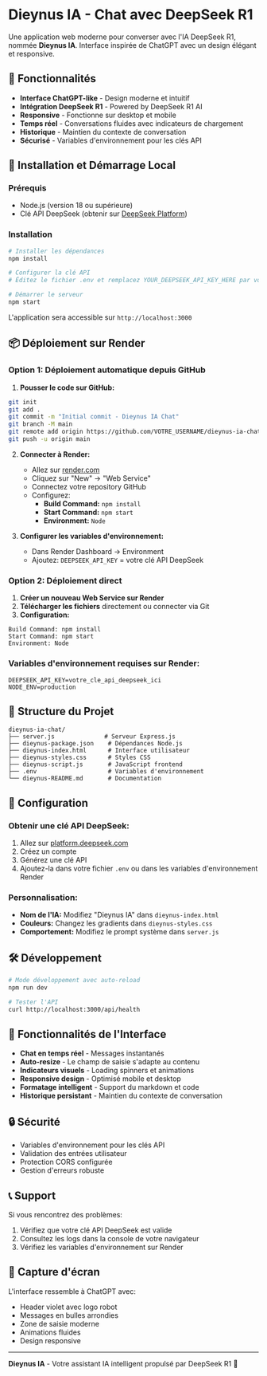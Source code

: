 # Dieynus IA - Chat avec DeepSeek R1

Une application web moderne pour converser avec l'IA DeepSeek R1, nommée **Dieynus IA**. Interface inspirée de ChatGPT avec un design élégant et responsive.

## 🌟 Fonctionnalités

- **Interface ChatGPT-like** - Design moderne et intuitif
- **Intégration DeepSeek R1** - Powered by DeepSeek R1 AI
- **Responsive** - Fonctionne sur desktop et mobile
- **Temps réel** - Conversations fluides avec indicateurs de chargement
- **Historique** - Maintien du contexte de conversation
- **Sécurisé** - Variables d'environnement pour les clés API

## 🚀 Installation et Démarrage Local

### Prérequis
- Node.js (version 18 ou supérieure)
- Clé API DeepSeek (obtenir sur [DeepSeek Platform](https://platform.deepseek.com))

### Installation
```bash
# Installer les dépendances
npm install

# Configurer la clé API
# Éditez le fichier .env et remplacez YOUR_DEEPSEEK_API_KEY_HERE par votre vraie clé API

# Démarrer le serveur
npm start
```

L'application sera accessible sur `http://localhost:3000`

## 📦 Déploiement sur Render

### Option 1: Déploiement automatique depuis GitHub

1. **Pousser le code sur GitHub:**
```bash
git init
git add .
git commit -m "Initial commit - Dieynus IA Chat"
git branch -M main
git remote add origin https://github.com/VOTRE_USERNAME/dieynus-ia-chat.git
git push -u origin main
```

2. **Connecter à Render:**
   - Allez sur [render.com](https://render.com)
   - Cliquez sur "New" → "Web Service"
   - Connectez votre repository GitHub
   - Configurez:
     - **Build Command:** `npm install`
     - **Start Command:** `npm start`
     - **Environment:** `Node`

3. **Configurer les variables d'environnement:**
   - Dans Render Dashboard → Environment
   - Ajoutez: `DEEPSEEK_API_KEY` = votre clé API DeepSeek

### Option 2: Déploiement direct

1. **Créer un nouveau Web Service sur Render**
2. **Télécharger les fichiers** directement ou connecter via Git
3. **Configuration:**
```
Build Command: npm install
Start Command: npm start
Environment: Node
```

### Variables d'environnement requises sur Render:
```
DEEPSEEK_API_KEY=votre_cle_api_deepseek_ici
NODE_ENV=production
```

## 📁 Structure du Projet

```
dieynus-ia-chat/
├── server.js              # Serveur Express.js
├── dieynus-package.json    # Dépendances Node.js
├── dieynus-index.html      # Interface utilisateur
├── dieynus-styles.css      # Styles CSS
├── dieynus-script.js       # JavaScript frontend
├── .env                    # Variables d'environnement
└── dieynus-README.md       # Documentation
```

## 🔧 Configuration

### Obtenir une clé API DeepSeek:
1. Allez sur [platform.deepseek.com](https://platform.deepseek.com)
2. Créez un compte
3. Générez une clé API
4. Ajoutez-la dans votre fichier `.env` ou dans les variables d'environnement Render

### Personnalisation:
- **Nom de l'IA:** Modifiez "Dieynus IA" dans `dieynus-index.html`
- **Couleurs:** Changez les gradients dans `dieynus-styles.css`
- **Comportement:** Modifiez le prompt système dans `server.js`

## 🛠️ Développement

```bash
# Mode développement avec auto-reload
npm run dev

# Tester l'API
curl http://localhost:3000/api/health
```

## 📱 Fonctionnalités de l'Interface

- **Chat en temps réel** - Messages instantanés
- **Auto-resize** - Le champ de saisie s'adapte au contenu
- **Indicateurs visuels** - Loading spinners et animations
- **Responsive design** - Optimisé mobile et desktop
- **Formatage intelligent** - Support du markdown et code
- **Historique persistant** - Maintien du contexte de conversation

## 🔒 Sécurité

- Variables d'environnement pour les clés API
- Validation des entrées utilisateur
- Protection CORS configurée
- Gestion d'erreurs robuste

## 📞 Support

Si vous rencontrez des problèmes:
1. Vérifiez que votre clé API DeepSeek est valide
2. Consultez les logs dans la console de votre navigateur
3. Vérifiez les variables d'environnement sur Render

## 🎨 Capture d'écran

L'interface ressemble à ChatGPT avec:
- Header violet avec logo robot
- Messages en bulles arrondies
- Zone de saisie moderne
- Animations fluides
- Design responsive

---

**Dieynus IA** - Votre assistant IA intelligent propulsé par DeepSeek R1 🤖